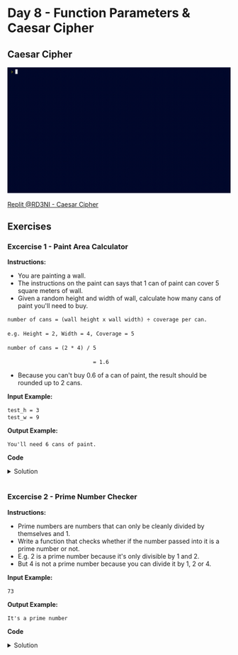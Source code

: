 # Day 8 - Function Parameters & Caesar Cipher
## Caesar Cipher

![](caesar_cipher.gif)

[Replit @RD3NI - Caesar Cipher](https://replit.com/@RD3NI/caesar-cipher)


## Exercises
### Excercise 1 - Paint Area Calculator
**Instructions:**
- You are painting a wall. 
- The instructions on the paint can says that 1 can of paint can cover 5 square meters of wall. 
- Given a random height and width of wall, calculate how many cans of paint you'll need to buy.

```
number of cans = (wall height x wall width) ÷ coverage per can.

e.g. Height = 2, Width = 4, Coverage = 5

number of cans = (2 * 4) / 5

                           = 1.6
```

- Because you can't buy 0.6 of a can of paint, the result should be rounded up to 2 cans.

**Input Example:**
```
test_h = 3
test_w = 9
```

**Output Example:**
```
You'll need 6 cans of paint.
```

**Code**
<details><summary>Solution</summary>
<p>

```Python
#Write your code below this line 👇

import math
def paint_calc(height, width, cover):
    num_cans = math.ceil((height * width) / cover)
    print(f"You'll need {num_cans} cans of paint")

#Write your code above this line 👆
# Define a function called paint_calc() so that the code below works.   

# 🚨 Don't change the code below 👇
test_h = int(input("Height of wall: "))
test_w = int(input("Width of wall: "))
coverage = 5
paint_calc(height=test_h, width=test_w, cover=coverage)
```

</p>
</details>

#

### Excercise 2 - Prime Number Checker
**Instructions:**
- Prime numbers are numbers that can only be cleanly divided by themselves and 1.
- Write a function that checks whether if the number passed into it is a prime number or not.
- E.g. 2 is a prime number because it's only divisible by 1 and 2.
- But 4 is not a prime number because you can divide it by 1, 2 or 4.

**Input Example:**
```
73
```

**Output Example:**
```
It's a prime number
```

**Code**
<details><summary>Solution</summary>
<p>

```Python
#Write your code below this line 👇

def prime_checker(number):
    is_prime = True
    for i in range(2, number):
        if number % i == 0:
            is_prime = False
    if is_prime:
        print("It's a prime number.") 
    else:
        print("It's not a prime number.")       

#Write your code above this line 👆
    
#Do NOT change any of the code below👇
n = int(input("Check this number: "))
prime_checker(number=n)
```

</p>
</details>

#

